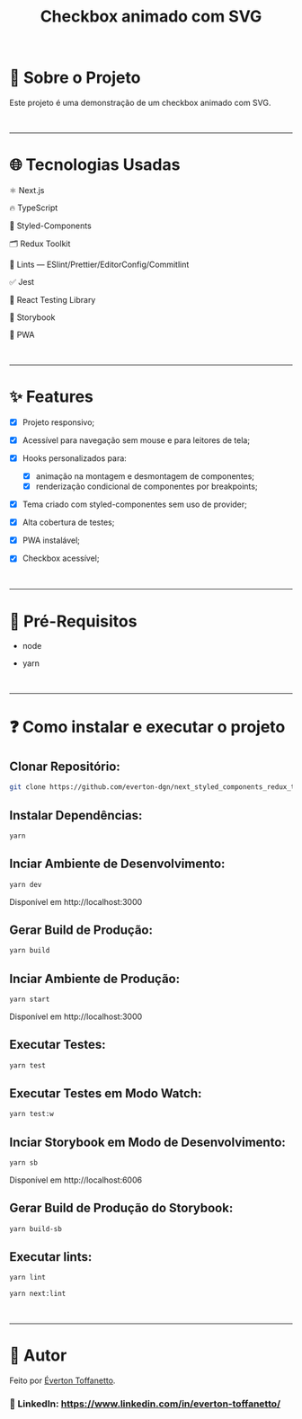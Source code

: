 <h1 align="center">Checkbox animado com SVG</h1>

<br />

# :memo: Sobre o Projeto

Este projeto é uma demonstração de um checkbox animado com SVG.

<br />

---

# :globe_with_meridians: Tecnologias Usadas

⚛ Next.js

🔥 TypeScript

💅 Styled-Components

🗂 Redux Toolkit

🚩 Lints — ESlint/Prettier/EditorConfig/Commitlint

✅ Jest 

🐙 React Testing Library

📝 Storybook

📱 PWA

<br />

---

# :sparkles: Features

- [x] Projeto responsivo;

- [x] Acessível para navegação sem mouse e para leitores de tela;

- [x] Hooks personalizados para:
  - [x] animação na montagem e desmontagem de componentes;
  - [x] renderização condicional de componentes por breakpoints;

- [x] Tema criado com styled-componentes sem uso de provider;

- [x] Alta cobertura de testes;
  
- [x] PWA instalável;

- [x] Checkbox acessível;

<br />

---

# :triangular_flag_on_post: Pré-Requisitos

- node

- yarn

<br />

---

# :question: Como instalar e executar o projeto

## Clonar Repositório:

```bash
git clone https://github.com/everton-dgn/next_styled_components_redux_tlk_pwa_boilerplate.git
```

## Instalar Dependências:

```bash
yarn
```

## Inciar Ambiente de Desenvolvimento:

```bash
yarn dev
```

Disponível em http://localhost:3000

## Gerar Build de Produção:

```bash
yarn build
```

## Inciar Ambiente de Produção:

```bash
yarn start
```

Disponível em http://localhost:3000

## Executar Testes:

```bash
yarn test
```

## Executar Testes em Modo Watch:

```bash
yarn test:w
```

## Inciar Storybook em Modo de Desenvolvimento:

```bash
yarn sb
```

Disponível em http://localhost:6006

## Gerar Build de Produção do Storybook:

```bash
yarn build-sb
```

## Executar lints:

```bash
yarn lint
```

```bash
yarn next:lint
```

<br />

---

# :closed_book: Autor

Feito por [Éverton Toffanetto](https://programadordesucesso.com).

### :link: LinkedIn: https://www.linkedin.com/in/everton-toffanetto/
